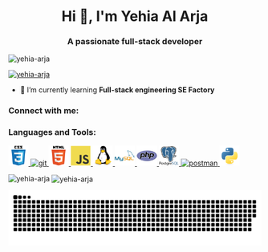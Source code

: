 <h1 align="center">Hi 👋, I'm Yehia Al Arja</h1>
<h3 align="center">A passionate full-stack developer</h3>

<p align="left"> <img src="https://komarev.com/ghpvc/?username=yehia-arja&label=Profile%20views&color=0e75b6&style=flat" alt="yehia-arja" /> </p>

<p align="left"> <a href="https://github.com/ryo-ma/github-profile-trophy"><img src="https://github-profile-trophy.vercel.app/?username=yehia-arja" alt="yehia-arja" /></a> </p>

- 🌱 I’m currently learning **Full-stack engineering SE Factory**

<h3 align="left">Connect with me:</h3>
<p align="left">
</p>

<h3 align="left">Languages and Tools:</h3>
<p align="left"> <a href="https://www.w3schools.com/css/" target="_blank" rel="noreferrer"> <img src="https://raw.githubusercontent.com/devicons/devicon/master/icons/css3/css3-original-wordmark.svg" alt="css3" width="40" height="40"/> </a> <a href="https://git-scm.com/" target="_blank" rel="noreferrer"> <img src="https://www.vectorlogo.zone/logos/git-scm/git-scm-icon.svg" alt="git" width="40" height="40"/> </a> <a href="https://www.w3.org/html/" target="_blank" rel="noreferrer"> <img src="https://raw.githubusercontent.com/devicons/devicon/master/icons/html5/html5-original-wordmark.svg" alt="html5" width="40" height="40"/> </a> <a href="https://developer.mozilla.org/en-US/docs/Web/JavaScript" target="_blank" rel="noreferrer"> <img src="https://raw.githubusercontent.com/devicons/devicon/master/icons/javascript/javascript-original.svg" alt="javascript" width="40" height="40"/> </a> <a href="https://www.linux.org/" target="_blank" rel="noreferrer"> <img src="https://raw.githubusercontent.com/devicons/devicon/master/icons/linux/linux-original.svg" alt="linux" width="40" height="40"/> </a> <a href="https://www.mysql.com/" target="_blank" rel="noreferrer"> <img src="https://raw.githubusercontent.com/devicons/devicon/master/icons/mysql/mysql-original-wordmark.svg" alt="mysql" width="40" height="40"/> </a> <a href="https://www.php.net" target="_blank" rel="noreferrer"> <img src="https://raw.githubusercontent.com/devicons/devicon/master/icons/php/php-original.svg" alt="php" width="40" height="40"/> </a> <a href="https://www.postgresql.org" target="_blank" rel="noreferrer"> <img src="https://raw.githubusercontent.com/devicons/devicon/master/icons/postgresql/postgresql-original-wordmark.svg" alt="postgresql" width="40" height="40"/> </a> <a href="https://postman.com" target="_blank" rel="noreferrer"> <img src="https://www.vectorlogo.zone/logos/getpostman/getpostman-icon.svg" alt="postman" width="40" height="40"/> </a> <a href="https://www.python.org" target="_blank" rel="noreferrer"> <img src="https://raw.githubusercontent.com/devicons/devicon/master/icons/python/python-original.svg" alt="python" width="40" height="40"/> </a> </p>

<p><img align="left" src="https://github-readme-stats.vercel.app/api/top-langs?username=yehia-arja&show_icons=true&locale=en&layout=compact" alt="yehia-arja" /></p>

<p>&nbsp;<img align="center" src="https://github-readme-stats.vercel.app/api?username=yehia-arja&show_icons=true&locale=en" alt="yehia-arja" /></p>


<picture>
  <source media="(prefers-color-scheme: dark)" srcset="https://raw.githubusercontent.com/yehia-arja/yehia-arja/output/github-snake-dark.svg" />
  <source media="(prefers-color-scheme: light)" srcset="https://raw.githubusercontent.com/yehia-arja/yehia-arja/output/github-snake.svg" />
  <img alt="github-snake" src="https://raw.githubusercontent.com/yehia-arja/yehia-arja/output/github-snake.svg" />
</picture>